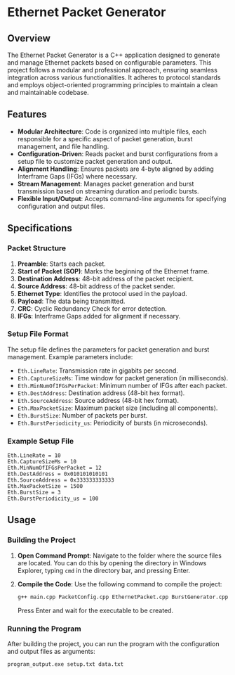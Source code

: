 # Ethernet Packet Generator

## Overview

The Ethernet Packet Generator is a C++ application designed to generate and manage Ethernet packets based on configurable parameters. This project follows a modular and professional approach, ensuring seamless integration across various functionalities. It adheres to protocol standards and employs object-oriented programming principles to maintain a clean and maintainable codebase.

## Features

- **Modular Architecture**: Code is organized into multiple files, each responsible for a specific aspect of packet generation, burst management, and file handling.
- **Configuration-Driven**: Reads packet and burst configurations from a setup file to customize packet generation and output.
- **Alignment Handling**: Ensures packets are 4-byte aligned by adding Interframe Gaps (IFGs) where necessary.
- **Stream Management**: Manages packet generation and burst transmission based on streaming duration and periodic bursts.
- **Flexible Input/Output**: Accepts command-line arguments for specifying configuration and output files.

## Specifications

### Packet Structure

1. **Preamble**: Starts each packet.
2. **Start of Packet (SOP)**: Marks the beginning of the Ethernet frame.
3. **Destination Address**: 48-bit address of the packet recipient.
4. **Source Address**: 48-bit address of the packet sender.
5. **Ethernet Type**: Identifies the protocol used in the payload.
6. **Payload**: The data being transmitted.
7. **CRC**: Cyclic Redundancy Check for error detection.
8. **IFGs**: Interframe Gaps added for alignment if necessary.

### Setup File Format

The setup file defines the parameters for packet generation and burst management. Example parameters include:

- `Eth.LineRate`: Transmission rate in gigabits per second.
- `Eth.CaptureSizeMs`: Time window for packet generation (in milliseconds).
- `Eth.MinNumOfIFGsPerPacket`: Minimum number of IFGs after each packet.
- `Eth.DestAddress`: Destination address (48-bit hex format).
- `Eth.SourceAddress`: Source address (48-bit hex format).
- `Eth.MaxPacketSize`: Maximum packet size (including all components).
- `Eth.BurstSize`: Number of packets per burst.
- `Eth.BurstPeriodicity_us`: Periodicity of bursts (in microseconds).

### Example Setup File

```plaintext
Eth.LineRate = 10
Eth.CaptureSizeMs = 10
Eth.MinNumOfIFGsPerPacket = 12
Eth.DestAddress = 0x010101010101
Eth.SourceAddress = 0x333333333333
Eth.MaxPacketSize = 1500
Eth.BurstSize = 3
Eth.BurstPeriodicity_us = 100
```
## Usage

### Building the Project

1. **Open Command Prompt**: Navigate to the folder where the source files are located. You can do this by opening the directory in Windows Explorer, typing `cmd` in the directory bar, and pressing Enter.

2. **Compile the Code**: Use the following command to compile the project:

    ```bash
    g++ main.cpp PacketConfig.cpp EthernetPacket.cpp BurstGenerator.cpp FileWriter.cpp Utils.cpp -o program_output
    ```

   Press Enter and wait for the executable to be created.

### Running the Program

After building the project, you can run the program with the configuration and output files as arguments:

```bash
program_output.exe setup.txt data.txt
```




